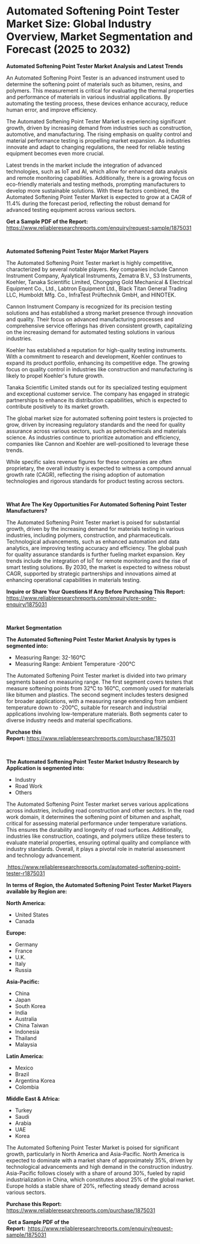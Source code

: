 <p><h1>Automated Softening Point Tester Market Size: Global Industry Overview, Market Segmentation and Forecast (2025 to 2032)</h1></p><p><strong>Automated Softening Point Tester Market Analysis and Latest Trends</strong></p>
<p><p>An Automated Softening Point Tester is an advanced instrument used to determine the softening point of materials such as bitumen, resins, and polymers. This measurement is critical for evaluating the thermal properties and performance of materials in various industrial applications. By automating the testing process, these devices enhance accuracy, reduce human error, and improve efficiency.</p><p>The Automated Softening Point Tester Market is experiencing significant growth, driven by increasing demand from industries such as construction, automotive, and manufacturing. The rising emphasis on quality control and material performance testing is propelling market expansion. As industries innovate and adapt to changing regulations, the need for reliable testing equipment becomes even more crucial.</p><p>Latest trends in the market include the integration of advanced technologies, such as IoT and AI, which allow for enhanced data analysis and remote monitoring capabilities. Additionally, there is a growing focus on eco-friendly materials and testing methods, prompting manufacturers to develop more sustainable solutions. With these factors combined, the Automated Softening Point Tester Market is expected to grow at a CAGR of 11.4% during the forecast period, reflecting the robust demand for advanced testing equipment across various sectors.</p></p>
<p><strong>Get a Sample PDF of the Report:&nbsp;</strong> <a href="https://www.reliableresearchreports.com/enquiry/request-sample/1875031?utm_campaign=3568&utm_medium=2&utm_source=Github&utm_content=ia&utm_term=12042025&utm_id=automated-softening-point-tester">https://www.reliableresearchreports.com/enquiry/request-sample/1875031</a></p>
<p>&nbsp;</p>
<p><strong>Automated Softening Point Tester Major Market Players</strong></p>
<p><p>The Automated Softening Point Tester market is highly competitive, characterized by several notable players. Key companies include Cannon Instrument Company, Ayalytical Instruments, Zematra B.V., S3 Instruments, Koehler, Tanaka Scientific Limited, Chongqing Gold Mechanical & Electrical Equipment Co., Ltd., Labtron Equipment Ltd., Black Titan General Trading LLC, Humboldt Mfg. Co., InfraTest Prüftechnik GmbH, and HINOTEK.</p><p>Cannon Instrument Company is recognized for its precision testing solutions and has established a strong market presence through innovation and quality. Their focus on advanced manufacturing processes and comprehensive service offerings has driven consistent growth, capitalizing on the increasing demand for automated testing solutions in various industries.</p><p>Koehler has established a reputation for high-quality testing instruments. With a commitment to research and development, Koehler continues to expand its product portfolio, enhancing its competitive edge. The growing focus on quality control in industries like construction and manufacturing is likely to propel Koehler's future growth.</p><p>Tanaka Scientific Limited stands out for its specialized testing equipment and exceptional customer service. The company has engaged in strategic partnerships to enhance its distribution capabilities, which is expected to contribute positively to its market growth.</p><p>The global market size for automated softening point testers is projected to grow, driven by increasing regulatory standards and the need for quality assurance across various sectors, such as petrochemicals and materials science. As industries continue to prioritize automation and efficiency, companies like Cannon and Koehler are well-positioned to leverage these trends.</p><p>While specific sales revenue figures for these companies are often proprietary, the overall industry is expected to witness a compound annual growth rate (CAGR), reflecting the rising adoption of automation technologies and rigorous standards for product testing across sectors.</p></p>
<p>&nbsp;</p>
<p><strong>What Are The Key Opportunities For Automated Softening Point Tester Manufacturers?</strong></p>
<p><p>The Automated Softening Point Tester market is poised for substantial growth, driven by the increasing demand for materials testing in various industries, including polymers, construction, and pharmaceuticals. Technological advancements, such as enhanced automation and data analytics, are improving testing accuracy and efficiency. The global push for quality assurance standards is further fueling market expansion. Key trends include the integration of IoT for remote monitoring and the rise of smart testing solutions. By 2030, the market is expected to witness robust CAGR, supported by strategic partnerships and innovations aimed at enhancing operational capabilities in materials testing.</p></p>
<p><strong>Inquire or Share Your Questions If Any Before Purchasing This Report:</strong> <a href="https://www.reliableresearchreports.com/enquiry/pre-order-enquiry/1875031?utm_campaign=3568&utm_medium=2&utm_source=Github&utm_content=ia&utm_term=12042025&utm_id=automated-softening-point-tester">https://www.reliableresearchreports.com/enquiry/pre-order-enquiry/1875031</a></p>
<p>&nbsp;</p>
<p><strong>Market Segmentation</strong></p>
<p><strong>The Automated Softening Point Tester Market Analysis by types is segmented into:</strong></p>
<p><ul><li>Measuring Range: 32-160℃</li><li>Measuring Range: Ambient Temperature -200℃</li></ul></p>
<p><p>The Automated Softening Point Tester market is divided into two primary segments based on measuring range. The first segment covers testers that measure softening points from 32°C to 160°C, commonly used for materials like bitumen and plastics. The second segment includes testers designed for broader applications, with a measuring range extending from ambient temperature down to -200°C, suitable for research and industrial applications involving low-temperature materials. Both segments cater to diverse industry needs and material specifications.</p></p>
<p><strong>Purchase this Report:&nbsp;</strong><a href="https://www.reliableresearchreports.com/purchase/1875031?utm_campaign=3568&utm_medium=2&utm_source=Github&utm_content=ia&utm_term=12042025&utm_id=automated-softening-point-tester">https://www.reliableresearchreports.com/purchase/1875031</a></p>
<p>&nbsp;</p>
<p><strong>The Automated Softening Point Tester Market Industry Research by Application is segmented into:</strong></p>
<p><ul><li>Industry</li><li>Road Work</li><li>Others</li></ul></p>
<p><p>The Automated Softening Point Tester market serves various applications across industries, including road construction and other sectors. In the road work domain, it determines the softening point of bitumen and asphalt, critical for assessing material performance under temperature variations. This ensures the durability and longevity of road surfaces. Additionally, industries like construction, coatings, and polymers utilize these testers to evaluate material properties, ensuring optimal quality and compliance with industry standards. Overall, it plays a pivotal role in material assessment and technology advancement.</p></p>
<p><a href="https://www.reliableresearchreports.com/automated-softening-point-tester-r1875031?utm_campaign=3568&utm_medium=2&utm_source=Github&utm_content=ia&utm_term=12042025&utm_id=automated-softening-point-tester">&nbsp;https://www.reliableresearchreports.com/automated-softening-point-tester-r1875031</a></p>
<p><strong>In terms of Region, the Automated Softening Point Tester Market Players available by Region are:</strong></p>
<p>
    <p> <strong> North America: </strong>
        <ul>
            <li>United States</li>
            <li>Canada</li>
        </ul>
        </p> 
    <p> <strong> Europe: </strong>
        <ul>
            <li>Germany</li>
            <li>France</li>
            <li>U.K.</li>
            <li>Italy</li>
            <li>Russia</li>
        </ul>
        </p> 
    <p> <strong> Asia-Pacific: </strong>
        <ul>
            <li>China</li>
            <li>Japan</li>
            <li>South Korea</li>
            <li>India</li>
            <li>Australia</li>
            <li>China Taiwan</li>
            <li>Indonesia</li>
            <li>Thailand</li>
            <li>Malaysia</li>
        </ul>
        </p> 
    <p> <strong> Latin America: </strong>
        <ul>
            <li>Mexico</li>
            <li>Brazil</li>
            <li>Argentina Korea</li>
            <li>Colombia</li>
        </ul>
        </p> 
    <p> <strong> Middle East & Africa: </strong>
        <ul>
            <li>Turkey</li>
            <li>Saudi</li>
            <li>Arabia</li>
            <li>UAE</li>
            <li>Korea</li>
        </ul>
    </p>
    </p>
<p><p>The Automated Softening Point Tester Market is poised for significant growth, particularly in North America and Asia-Pacific. North America is expected to dominate with a market share of approximately 35%, driven by technological advancements and high demand in the construction industry. Asia-Pacific follows closely with a share of around 30%, fueled by rapid industrialization in China, which constitutes about 25% of the global market. Europe holds a stable share of 20%, reflecting steady demand across various sectors.</p></p>
<p><strong>Purchase this Report: </strong><a href="https://www.reliableresearchreports.com/purchase/1875031?utm_campaign=3568&utm_medium=2&utm_source=Github&utm_content=ia&utm_term=12042025&utm_id=automated-softening-point-tester">https://www.reliableresearchreports.com/purchase/1875031</a></p>
<p>&nbsp;<strong>Get a Sample PDF of the Report:&nbsp;&nbsp;</strong><a href="https://www.reliableresearchreports.com/enquiry/request-sample/1875031?utm_campaign=3568&utm_medium=2&utm_source=Github&utm_content=ia&utm_term=12042025&utm_id=automated-softening-point-tester">https://www.reliableresearchreports.com/enquiry/request-sample/1875031</a></p>
<p><strong></strong></p>
<p><p></p><p></p><p></p></p>